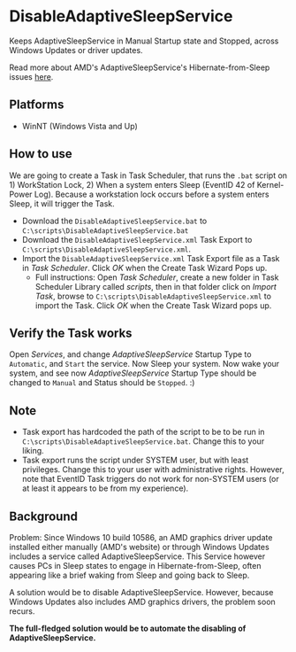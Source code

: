 # DisableAdaptiveSleepService
Keeps AdaptiveSleepService in Manual Startup state and Stopped, across Windows Updates or driver updates.

Read more about AMD's AdaptiveSleepService's Hibernate-from-Sleep issues <a href="https://theohbrothers.com/solve-windows-10-waking-for-brief-moment-and-going-back-to-sleephibernation/" target="_blank">here</a>.

## Platforms
- WinNT (Windows Vista and Up)

## How to use
We are going to create a Task in Task Scheduler, that runs the `.bat` script on 1) WorkStation Lock, 2) When a system enters Sleep (EventID 42 of Kernel-Power Log). Because a workstation lock occurs before a system enters Sleep, it will trigger the Task.
- Download the <code>DisableAdaptiveSleepService.bat</code> to <code>C:\scripts\DisableAdaptiveSleepService.bat</code>
- Download the <code>DisableAdaptiveSleepService.xml</code> Task Export to <code>C:\scripts\DisableAdaptiveSleepService.xml</code>.
- Import the <code>DisableAdaptiveSleepService.xml</code> Task Export file as a Task in <i>Task Scheduler</i>. Click <i>OK</i> when the Create Task Wizard Pops up.
  - Full instructions: Open <i>Task Scheduler</i>, create a new folder in Task Scheduler Library called <i>scripts</i>, then in that folder click on <i>Import Task</i>, browse to `C:\scripts\DisableAdaptiveSleepService.xml` to import the Task. Click <i>OK</i> when the Create Task Wizard pops up.

## Verify the Task works
Open <i>Services</i>, and change <i>AdaptiveSleepService</i> Startup Type to <code>Automatic</code>, and <code>Start</code> the service. Now Sleep your system. Now wake your system, and see now <i>AdaptiveSleepService</i> Startup Type should be changed to <code>Manual</code> and Status should be <code>Stopped</code>. :)

## Note
- Task export has hardcoded the path of the script to be to be run in `C:\scripts\DisableAdaptiveSleepService.bat`. Change this to your liking.
- Task export runs the script under SYSTEM user, but with least privileges. Change this to your user with administrative rights. However, note that EventID Task triggers do not work for non-SYSTEM users (or at least it appears to be from my experience).


## Background
Problem: Since Windows 10 build 10586, an AMD graphics driver update installed either manually (AMD's website) or through Windows Updates includes a service called AdaptiveSleepService. This Service however causes PCs in Sleep states to engage in Hibernate-from-Sleep, often appearing like a brief waking from Sleep and going back to Sleep. 

A solution would be to disable AdaptiveSleepService. However, because Windows Updates also includes AMD graphics drivers, the problem soon recurs. 

<b>The full-fledged solution would be to automate the disabling of AdaptiveSleepService.</b>

